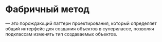 # Фабричный метод 
— это порождающий паттерн
проектирования, который определяет общий интерфейс для
создания объектов в суперклассе, позволяя подклассам
изменять тип создаваемых объектов.

